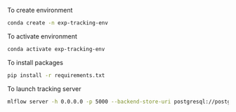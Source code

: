 To create environment
```bash
conda create -n exp-tracking-env 
```
To activate environment
```bash
conda activate exp-tracking-env 
```
To install packages
```bash
pip install -r requirements.txt
```

To launch tracking server
```bash
mlflow server -h 0.0.0.0 -p 5000 --backend-store-uri postgresql://postgres:9QqTxeByefYq50DlZP8U@mlflow-database.cfka4w20im4d.eu-north-1.rds.amazonaws.com:5432/mlflow_db --default-artifact-root s3://mlflows-artifacts-remote```